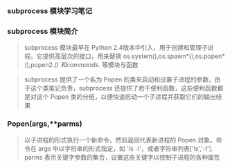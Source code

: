 ### subprocess 模块学习笔记

### subprocess 模块简介
> subprocess 模块最早在 Python 2.4版本中引入，用于创建和管理子进程。它提供高层次的接口，用来替换 os.system(),os.spawn*(),os.popen*(),popen2.*() 和commands.* 等模块与函数

>subprocess 提供了一个名为 Popen 的类来启动和设置子进程的参数，由于这个类笔记负责，subprocess 还提供了若干便利函数，这些便利函数都是对这个 Popen 类的分组，以便快速启动一个子进程并获取它们的输出结果

### Popen(args,**parms)
> 以子进程的形式执行一个新命令，然后返回代表新进程的 Popen 对象。命令在 args 中以字符串的形式指定，如 'ls -l'，或者字符串列表['ls','-l']. parms 表示关键字参数的集合，设置这些关键字以控制子进程的各种属性


